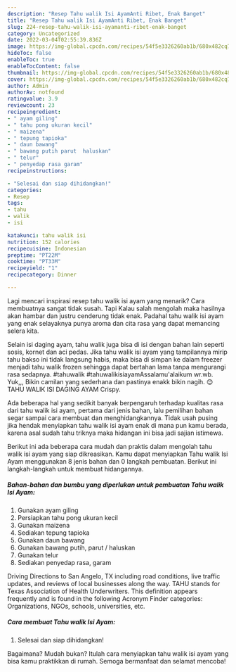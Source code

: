 ```yaml
---
description: "Resep Tahu walik Isi AyamAnti Ribet, Enak Banget"
title: "Resep Tahu walik Isi AyamAnti Ribet, Enak Banget"
slug: 224-resep-tahu-walik-isi-ayamanti-ribet-enak-banget
category: Uncategorized
date: 2022-03-04T02:55:39.836Z
image: https://img-global.cpcdn.com/recipes/54f5e3326260ab1b/680x482cq70/tahu-walik-isi-ayam-foto-resep-utama.jpg
hideToc: false
enableToc: true
enableTocContent: false
thumbnail: https://img-global.cpcdn.com/recipes/54f5e3326260ab1b/680x482cq70/tahu-walik-isi-ayam-foto-resep-utama.jpg
cover: https://img-global.cpcdn.com/recipes/54f5e3326260ab1b/680x482cq70/tahu-walik-isi-ayam-foto-resep-utama.jpg
author: Admin
authorAv: notfound
ratingvalue: 3.9
reviewcount: 23
recipeingredient:
- " ayam giling"
- " tahu pong ukuran kecil"
- " maizena"
- " tepung tapioka"
- " daun bawang"
- " bawang putih parut  haluskan"
- " telur"
- " penyedap rasa garam"
recipeinstructions:

- "Selesai dan siap dihidangkan!"
categories:
- Resep
tags:
- tahu
- walik
- isi

katakunci: tahu walik isi 
nutrition: 152 calories
recipecuisine: Indonesian
preptime: "PT22M"
cooktime: "PT33M"
recipeyield: "1"
recipecategory: Dinner

---
```



Lagi mencari inspirasi resep tahu walik isi ayam yang menarik? Cara membuatnya sangat tidak susah. Tapi Kalau salah mengolah maka hasilnya akan hambar dan justru cenderung tidak enak. Padahal tahu walik isi ayam yang enak selayaknya punya aroma dan cita rasa yang dapat memancing selera kita.


Selain isi daging ayam, tahu walik juga bisa di isi dengan bahan lain seperti sosis, kornet dan aci pedas. Jika tahu walik isi ayam yang tampilannya mirip tahu bakso ini tidak langsung habis, maka bisa di simpan ke dalam freezer menjadi tahu walik frozen sehingga dapat bertahan lama tanpa mengurangi rasa sedapnya. #tahuwalik #tahuwalikisiayamAssalamu&#39;alaikum wr.wb. Yuk,,, Bikin camilan yang sederhana dan pastinya enakk bikin nagih. 😊TAHU WALIK ISI DAGING AYAM Crispy.

Ada beberapa hal yang sedikit banyak berpengaruh terhadap kualitas rasa dari tahu walik isi ayam, pertama dari jenis bahan, lalu pemilihan bahan segar sampai cara membuat dan menghidangkannya. Tidak usah pusing jika hendak menyiapkan tahu walik isi ayam enak di mana pun kamu berada, karena asal sudah tahu triknya maka hidangan ini bisa jadi sajian istimewa.


Berikut ini ada beberapa cara mudah dan praktis dalam mengolah tahu walik isi ayam yang siap dikreasikan. Kamu dapat menyiapkan Tahu walik Isi Ayam menggunakan 8 jenis bahan dan 0 langkah pembuatan. Berikut ini langkah-langkah untuk membuat hidangannya.

<!--inarticleads1-->

##### Bahan-bahan dan bumbu yang diperlukan untuk pembuatan Tahu walik Isi Ayam:

1. Gunakan  ayam giling
1. Persiapkan  tahu pong ukuran kecil
1. Gunakan  maizena
1. Sediakan  tepung tapioka
1. Gunakan  daun bawang
1. Gunakan  bawang putih, parut / haluskan
1. Gunakan  telur
1. Sediakan  penyedap rasa, garam


Driving Directions to San Angelo, TX including road conditions, live traffic updates, and reviews of local businesses along the way. TAHU stands for Texas Association of Health Underwriters. This definition appears frequently and is found in the following Acronym Finder categories: Organizations, NGOs, schools, universities, etc. 

<!--inarticleads2-->

##### Cara membuat Tahu walik Isi Ayam:


1. Selesai dan siap dihidangkan!



Bagaimana? Mudah bukan? Itulah cara menyiapkan tahu walik isi ayam yang bisa kamu praktikkan di rumah. Semoga bermanfaat dan selamat mencoba!

